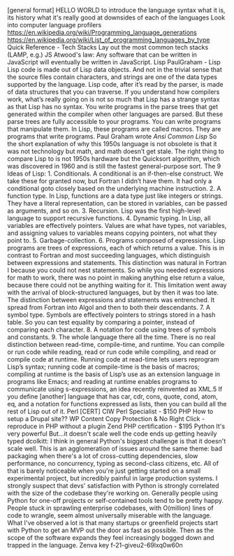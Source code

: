 [general format]
  HELLO WORLD to introduce the language syntax
  what it is, its history
  what it's really good at
  downsides of each of the languages
Look into computer language profilers
https://en.wikipedia.org/wiki/Programming_language_generations
https://en.wikipedia.org/wiki/List_of_programming_languages_by_type
Quick Reference - Tech Stacks
  Lay out the most common tech stacks (LAMP, e.g.)
JS
  Atwood's law: Any software that can be written in JavaScript will eventually be written in JavaScript.
Lisp
  PaulGraham - Lisp
    Lisp code is made out of Lisp data objects.  And not in the trivial sense that the source files contain characters, and strings are one of the data types supported by the language. Lisp code, after it’s read by the parser, is made of data structures that you can traverse.
    If you understand how compilers work, what’s really going on is not so much that Lisp has a strange syntax as that Lisp has no syntax.  You write programs in the parse trees that get generated within the compiler when other languages are parsed.
    But these parse trees are fully accessible to your programs. You can write programs that manipulate them. In Lisp, these programs are called macros. They are programs that write programs.
    Paul Graham wrote *Ansi Common Lisp*
    So the short explanation of why this 1950s language is not obsolete is that it was not technology but math, and math doesn’t get stale. The right thing to compare Lisp to is not 1950s hardware but the Quicksort algorithm, which was discovered in 1960 and is still the fastest general-purpose sort.
    The 9 Ideas of Lisp:
      1. Conditionals. A conditional is an if-then-else construct. We take these for granted now, but Fortran I didn’t have them. It had only a conditional goto closely based on the underlying machine instruction.
      2. A function type.  In Lisp, functions are a data type just like integers or strings. They have a literal representation, can be stored in variables, can be passed as arguments, and so on.
      3. Recursion. Lisp was the first high-level language to support recursive functions.
      4. Dynamic typing. In Lisp, all variables are effectively pointers. Values are what have types, not variables, and assigning values to variables means copying pointers, not what they point to.
      5. Garbage-collection.
      6. Programs composed of expressions. Lisp programs are trees of expressions, each of which returns a value. This is in contrast to Fortran and most succeeding languages, which distinguish between expressions and statements. This distinction was natural in Fortran I because you could not nest statements. So while you needed expressions for math to work, there was no point in making anything else return a value, because there could not be anything waiting for it. This limitation went away with the arrival of block-structured languages, but by then it was too late. The distinction between expressions and statements was entrenched.  It spread from Fortran into Algol and then to both their descendants.
      7. A symbol type. Symbols are effectively pointers to strings stored in a hash table. So you can test equality by comparing a pointer, instead of comparing each character.
      8. A notation for code using trees of symbols and constants.
      9. The whole language there all the time. There is no real distinction between read-time, compile-time, and runtime. You can compile or run code while reading, read or run code while compiling, and read or compile code at runtime. Running code at read-time lets users reprogram Lisp’s syntax; running code at compile-time is the basis of macros; compiling at runtime is the basis of Lisp’s use as an extension language in programs like Emacs; and reading at runtime enables programs to communicate using s-expressions, an idea recently reinvented as XML.5
      If you define [another] language that has car, cdr, cons, quote, cond, atom, eq, and a notation for functions expressed as lists, then you can build all the rest of Lisp out of it.
Perl
  [CERT] CIW Perl Specialist - $150
PHP
  How to setup a Drupal site??
  WP Content Copy Protection & No Right Click - reproduce in PHP without a plugin
  Zend PHP certification - $195
Python
  It's very powerful
  But...it doesn't scale well
    the code ends up getting heavily typed
    dcolkitt:
    I think in general Python's biggest challenge is that it doesn't scale well. This is an agglomeration of issues around the same theme: bad packaging when there's a lot of cross-cutting dependencies, slow performance, no concurrency, typing as second-class citizens, etc. All of that is barely noticeable when you're just getting started on a small experimental project, but incredibly painful in large production systems.
    I strongly suspect that devs' satisfaction with Python is strongly correlated with the size of the codebase they're working on. Generally people using Python for one-off projects or self-contained tools tend to be pretty happy. People stuck in sprawling enterprise codebases, with O(million) lines of code to wrangle, seem almost universally miserable with the language.
    What I've observed a lot is that many startups or greenfield projects start with Python to get an MVP out the door as fast as possible. Then as the scope of the software expands they feel increasingly bogged down and trapped in the language. 
  Zenva key
    f-21-giveu2-69lxq0w60n
